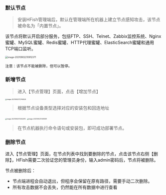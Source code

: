 ### 默认节点

> 安装HFish管理端后，默认在管理端所在机器上建立节点感知攻击，该节点被命名为「内置节点」。

该节点将默认开启部分服务，包括FTP、SSH、Telnet、Zabbix监控系统、Nginx蜜罐、MySQL蜜罐、Redis蜜罐、HTTP代理蜜罐、ElasticSearch蜜罐和通用TCP端口监听。

<img src="/images/image-20210902210912371.png" alt="image-20210902210912371" style="zoom:50%;" />

`注意：该节点不能被删除，但可以暂停。`


### 新增节点

> 进入【节点管理】页面，点击【增加节点】

<img src="/images/image-20210902172749029.png" alt="image-20210902172749029" style="zoom:33%;" />

> 根据节点设备类型选择对应的安装包和回连地址

<img src="/images/image-20210902172832815.png" alt="image-20210902172832815" style="zoom:33%;" />

<img src="/images/image-20210902172916191.png" alt="image-20210902172916191" style="zoom:33%;" />

> 在节点机器执行命令语句或安装包，即可成功部署节点。



### 删除节点

进入【节点管理】页面，在节点列表中找到要删除的节点，点击该节点右侧【删除】，HFish需要二次验证您的管理员身份，输入admin密码后，节点将被删除。

节点被删除后：
- 节点端进程会自动退出，但程序会保留在原有路径，需要手动二次删除。
- 所有攻击数据不会丢失，仍然能在所有数据中进行查看

